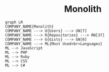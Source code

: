 <h1 align="center">Monolith</h1>

```mermaid
graph LR
COMPANY_NAME{Monolith}
COMPANY_NAME ---> U{Users} ---> UN[7]
COMPANY_NAME ---> R{Repositories} ---> RN[37]
COMPANY_NAME ---> G{Gists} ---> GN[0]
COMPANY_NAME ---> ML{Most Used<br>Languages}
ML --> JavaScript
ML --> PHP
ML --> Ruby
ML --> CSS
ML --> C#
```
